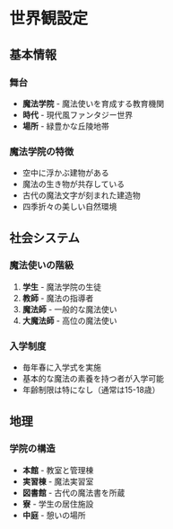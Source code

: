 # 世界観設定

## 基本情報

### 舞台
- **魔法学院** - 魔法使いを育成する教育機関
- **時代** - 現代風ファンタジー世界
- **場所** - 緑豊かな丘陵地帯

### 魔法学院の特徴
- 空中に浮かぶ建物がある
- 魔法の生き物が共存している
- 古代の魔法文字が刻まれた建造物
- 四季折々の美しい自然環境

## 社会システム

### 魔法使いの階級
1. **学生** - 魔法学院の生徒
2. **教師** - 魔法の指導者
3. **魔法師** - 一般的な魔法使い
4. **大魔法師** - 高位の魔法使い

### 入学制度
- 毎年春に入学式を実施
- 基本的な魔法の素養を持つ者が入学可能
- 年齢制限は特になし（通常は15-18歳）

## 地理

### 学院の構造
- **本館** - 教室と管理棟
- **実習棟** - 魔法実習室
- **図書館** - 古代の魔法書を所蔵
- **寮** - 学生の居住施設
- **中庭** - 憩いの場所